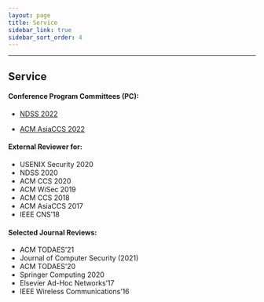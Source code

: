 ```yaml
---
layout: page
title: Service
sidebar_link: true
sidebar_sort_order: 4
---
```



___

## Service

#### Conference Program Committees (PC):

- [NDSS 2022](https://www.ndss-symposium.org/ndss2022/)

- [ACM AsiaCCS 2022](https://asiaccs2022.conferenceservice.jp/)


#### External Reviewer for:

- USENIX Security 2020
- NDSS 2020
- ACM CCS 2020
- ACM WiSec 2019
- ACM CCS 2018
- ACM AsiaCCS 2017
- IEEE CNS’18


#### Selected Journal Reviews:

- ACM TODAES’21
- Journal of Computer Security (2021)
- ACM TODAES’20
- Springer Computing 2020
- Elsevier Ad-Hoc Networks’17
- IEEE Wireless Communications’16

